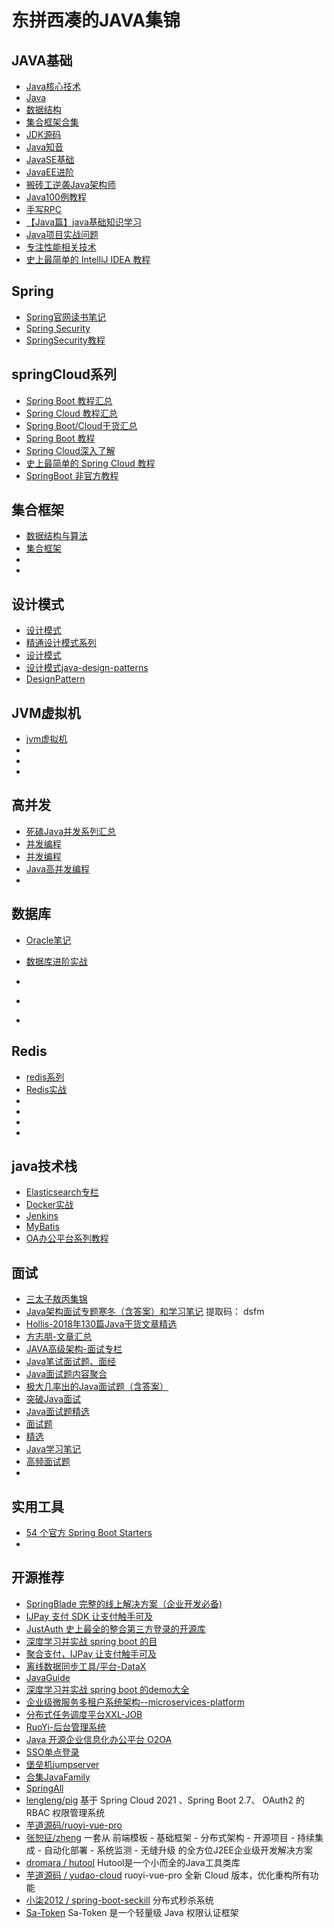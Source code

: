 # 东拼西凑的JAVA集锦

## JAVA基础
- [Java核心技术](https://blog.csdn.net/youanyyou/category_9286168.html)
- [Java](https://blog.csdn.net/youanyyou/category_695509.html)
- [数据结构](https://blog.csdn.net/m0_37609579/category_9294021.html?spm=1001.2014.3001.5515)
- [集合框架合集](https://blog.csdn.net/qq_35854212/category_7704751.html)
- [JDK源码](https://blog.csdn.net/m0_37609579/category_9567609.html?spm=1001.2014.3001.5515)
- [Java知音](https://blog.csdn.net/weixin_38405253/category_9274203.html?spm=1001.2014.3001.5515)
- [JavaSE基础](https://blog.csdn.net/qq_38225558/category_7697677.html?spm=1001.2014.3001.5515)
- [JavaEE进阶](https://blog.csdn.net/qq_38225558/category_8056026.html?spm=1001.2014.3001.5515)
- [搬砖工逆袭Java架构师](https://blog.csdn.net/guorui_java/category_11373787.html)
- [Java100例教程](https://blog.csdn.net/guorui_java/category_11461823.html)
- [手写RPC](https://blog.csdn.net/acmman/category_9289392.html)
- [【Java篇】java基础知识学习](https://blog.csdn.net/csdn_anhl/category_11935966.html?spm=1001.2014.3001.5482)
- [Java项目实战问题](https://blog.csdn.net/weixin_45393094/category_10080348.html?spm=1001.2014.3001.5482)
- [专注性能相关技术](https://blog.csdn.net/zuozewei/category_9278997.html)
- [史上最简单的 IntelliJ IDEA 教程](https://blog.csdn.net/qq_35246620/category_9268327.html?spm=1001.2014.3001.5482)

## Spring
- [Spring官网读书笔记](https://blog.csdn.net/qq_41907991/category_9601507.html?spm=1001.2014.3001.5515)
- [Spring Security](https://blog.csdn.net/vbirdbest/category_8899577.html?spm=1001.2014.3001.5515)
- [SpringSecurity教程](https://blog.csdn.net/jaune161/category_9262479.html?spm=1001.2014.3001.5515)

## springCloud系列
- [Spring Boot 教程汇总](https://mp.weixin.qq.com/s/MdCgZHdNUa0w3FySl_J-LQ)
- [Spring Cloud 教程汇总](https://mp.weixin.qq.com/s/vKNfC71hmH0YvTK5PKS7Dw)
- [Spring Boot/Cloud干货汇总](https://mp.weixin.qq.com/s/4-JLI3QvwFQgJ_gEFI_51w)
- [Spring Boot 教程](https://gitcode.net/mirrors/javastacks/spring-boot-best-practice?utm_source=csdn_github_accelerator)
- [Spring Cloud深入了解](https://blog.csdn.net/boling_cavalry/category_9278131.html?spm=1001.2014.3001.5515)
- [史上最简单的 Spring Cloud 教程](https://blog.csdn.net/forezp/category_9268575.html?spm=1001.2014.3001.5515)
- [SpringBoot 非官方教程](https://blog.csdn.net/forezp/category_9268735.html)

## 集合框架
- [数据结构与算法](https://blog.csdn.net/guorui_java/category_9973519.html)
- [集合框架](https://blog.csdn.net/qq_35854212/category_7704751.html?spm=1001.2014.3001.5482)
- []()
- []()

## 设计模式
- [设计模式](https://blog.csdn.net/thinkwon/category_9382953.html?spm=1001.2014.3001.5515)
- [精通设计模式系列](https://blog.csdn.net/l1028386804/category_9267580.html?spm=1001.2014.3001.5515)
- [设计模式](https://blog.csdn.net/guorui_java/category_9673693.html)
- [设计模式java-design-patterns](https://github.com/iluwatar/java-design-patterns)
- [DesignPattern](https://github.com/youlookwhat/DesignPattern)

## JVM虚拟机
- [jvm虚拟机](https://blog.csdn.net/qq_35854212/category_9493657.html)
- []()
- []()
- []()

## 高并发
- [死磕Java并发系列汇总](https://mp.weixin.qq.com/s/yPxKXjNNwKzcD8AKlDqLDA)
- [并发编程](https://blog.csdn.net/cowbin2012/category_9575239.html?spm=1001.2014.3001.5515)
- [并发编程](https://blog.csdn.net/thinkwon/category_9393255.html?spm=1001.2014.3001.5515)
- [Java高并发编程](https://blog.csdn.net/guorui_java/category_12031698.html)
- []()

## 数据库
- [Oracle笔记](https://blog.csdn.net/sinat_27933301/category_6078826.html?spm=1001.2014.3001.5482)
- [数据库进阶实战](https://blog.csdn.net/guorui_java/category_10078103.html?spm=1001.2014.3001.5482)
- []()
- []()

- 
## Redis
- [redis系列](https://blog.csdn.net/nameishg/category_8568108.html?spm=1001.2014.3001.5515)
- [Redis实战](https://blog.csdn.net/sinat_27933301/category_7503477.html?spm=1001.2014.3001.5482)
- []()
- []()
- []()
- []()

## java技术栈
- [Elasticsearch专栏](https://blog.csdn.net/napoay/category_9266358.html?spm=1001.2014.3001.5515)
- [Docker实战](https://blog.csdn.net/boling_cavalry/category_6766350.html?spm=1001.2014.3001.5515)
- [Jenkins](https://blog.csdn.net/yangj507/category_9087691.html?spm=1001.2014.3001.5515)
- [MyBatis](https://blog.csdn.net/zwwhnly/category_9418845.html?spm=1001.2014.3001.5515)
- [OA办公平台系列教程](https://my.oschina.net/o2oa?tab=newest&catalogId=6119658)

## 面试
- [三太子敖丙集锦](https://mp.weixin.qq.com/s/2l8iZeTRfMaUOcgtad1wIQ)
- [Java架构面试专题寒冬（含答案）和学习笔记](https://pan.baidu.com/s/17miudvzteBY9idPm7noOcg)  提取码： dsfm
- [Hollis-2018年130篇Java干货文章精选](https://mp.weixin.qq.com/s/0UWP0r9ynIBPribM8t83dQ)
- [方志朋-文章汇总](https://mp.weixin.qq.com/s/uDTvTHM2gJMRsDAOdRDXuA)
- [JAVA高级架构-面试专栏](http://mp.weixin.qq.com/mp/homepage?__biz=MzUxNDA1NDI3OA==&hid=9&sn=1ae3561d1c6a829ab7a418e558d90465&scene=18#wechat_redirect)
- [Java笔试面试题、面经](https://mp.weixin.qq.com/s/jW13yMWCSNPnFSoSy7bqcA)
- [Java面试题内容聚合](https://mp.weixin.qq.com/s/1UfC9G0rKtuAVYdbH8Kbvw)
- [极大几率出的Java面试题（含答案）](https://blog.csdn.net/qq_35854212/article/details/105413530)
- [突破Java面试](https://blog.csdn.net/qq_35854212/article/details/105409449)
- [Java面试题精选](https://blog.csdn.net/design407/category_9106865.html?spm=1001.2014.3001.5515)
- [面试题](https://blog.csdn.net/weixin_38405253/category_7445068.html?spm=1001.2014.3001.5515)
- [精选](https://blog.csdn.net/cowbin2012/category_8802874.html?spm=1001.2014.3001.5515)
- [Java学习笔记](https://blog.csdn.net/sinat_27933301/category_6078827.html)
- [高频面试题](https://blog.csdn.net/guorui_java/category_10308503.html)
- []()



## 实用工具
- [54 个官方 Spring Boot Starters](https://javastack.blog.csdn.net/article/details/111579104)
- []()

## 开源推荐
- [SpringBlade 完整的线上解决方案（企业开发必备)](https://gitee.com/smallc/SpringBlade)
- [IJPay 支付 SDK 让支付触手可及](https://gitee.com/javen205/IJPay)
- [JustAuth 史上最全的整合第三方登录的开源库](https://github.com/zhangyd-c/JustAuth)
- [深度学习并实战 spring boot 的目](https://github.com/xkcoding/spring-boot-demo)
- [聚合支付，IJPay 让支付触手可及](https://github.com/Javen205/IJPay)
- [离线数据同步工具/平台-DataX](https://github.com/alibaba/DataX/blob/master/introduction.md)
- [JavaGuide](https://gitcode.net/mirrors/Snailclimb/JavaGuide?utm_source=csdn_github_accelerator)
- [深度学习并实战 spring boot 的demo大全](https://gitcode.net/mirrors/xkcoding/spring-boot-demo?utm_source=csdn_github_accelerator)
- [企业级微服务多租户系统架构--microservices-platform](https://gitee.com/zlt2000/microservices-platform)
- [分布式任务调度平台XXL-JOB](https://gitcode.net/mirrors/xuxueli/xxl-job?utm_source=csdn_github_accelerator)
- [RuoYi-后台管理系统](https://gitee.com/lerry903/RuoYi)
- [Java 开源企业信息化办公平台 O2OA](https://gitee.com/o2oa/O2OA)
- [SSO单点登录](https://github.com/kawhii/sso)
- [堡垒机jumpserver](https://github.com/jumpserver/jumpserver)
- [合集JavaFamily](https://github.com/AobingJava/JavaFamily)
- [SpringAll](https://github.com/wuyouzhuguli/SpringAll)
- [lengleng/pig](https://gitee.com/log4j/pig?_from=gitee_search) 基于 Spring Cloud 2021 、Spring Boot 2.7、 OAuth2 的 RBAC 权限管理系统
- [芋道源码/ruoyi-vue-pro](https://gitee.com/zhijiantianya/ruoyi-vue-pro?_from=gitee_search)
- [张恕征/zheng](https://gitee.com/shuzheng/zheng?_from=gitee_search) 一套从 前端模板 - 基础框架 - 分布式架构 - 开源项目 - 持续集成 - 自动化部署 - 系统监测 - 无缝升级 的全方位J2EE企业级开发解决方案
- [dromara / hutool](https://gitee.com/dromara/hutool?_from=gitee_search) Hutool是一个小而全的Java工具类库
- [芋道源码 / yudao-cloud](https://gitee.com/zhijiantianya/yudao-cloud?_from=gitee_search) ruoyi-vue-pro 全新 Cloud 版本，优化重构所有功能
- [小柒2012 / spring-boot-seckill](https://gitee.com/52itstyle/spring-boot-seckill?_from=gitee_search) 分布式秒杀系统
- [Sa-Token](https://gitee.com/dromara/sa-token?_from=gitee_search) Sa-Token 是一个轻量级 Java 权限认证框架

